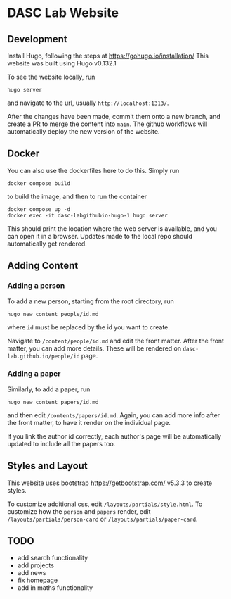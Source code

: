 # DASC Lab Website


## Development
Install Hugo, following the steps at https://gohugo.io/installation/
This website was built using Hugo v0.132.1

To see the website locally, run
```
hugo server
```
and navigate to the url, usually `http://localhost:1313/`.

After the changes have been made, commit them onto a new branch, and create a PR to merge the content into `main`.
The github workflows will automatically deploy the new version of the website.

## Docker

You can also use the dockerfiles here to do this. Simply run
```
docker compose build
```
to build the image, and then to run the container
```
docker compose up -d
docker exec -it dasc-labgithubio-hugo-1 hugo server
```

This should print the location where the web server is available, and you can open it in a browser. Updates made to the local repo should automatically get rendered.

## Adding Content


### Adding a person

To add a new person, starting from the root directory, run
```
hugo new content people/id.md
```
where `id` must be replaced by the id you want to create.

Navigate to `/content/people/id.md` and edit the front matter.
After the front matter, you can add more details. These will be rendered on `dasc-lab.github.io/people/id` page.

### Adding a paper

Similarly, to add a paper, run
```
hugo new content papers/id.md
```
and then edit `/contents/papers/id.md`. Again, you can add more info after the front matter, to have it render on the individual page.

If you link the author id correctly, each author's page will be automatically updated to include all the papers too.

## Styles and Layout

This website uses bootstrap https://getbootstrap.com/ v5.3.3 to create styles.

To customize additional css, edit `/layouts/partials/style.html`.
To customize how the `person` and `papers` render, edit `/layouts/partials/person-card` or `/layouts/partials/paper-card`.


## TODO
- add search functionality
- add projects
- add news
- fix homepage
- add in maths functionality
